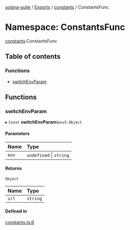 [solana-suite](../README.md) / [Exports](../modules.md) / [constants](constants.md) / ConstantsFunc

# Namespace: ConstantsFunc

[constants](constants.md).ConstantsFunc

## Table of contents

### Functions

- [switchEnvParam](constants.ConstantsFunc.md#switchenvparam)

## Functions

### switchEnvParam

▸ `Const` **switchEnvParam**(`env`): `Object`

#### Parameters

| Name | Type |
| :------ | :------ |
| `env` | `undefined` \| `string` |

#### Returns

`Object`

| Name | Type |
| :------ | :------ |
| `url` | `string` |

#### Defined in

[constants.ts:6](https://github.com/fukaoi/solana-suite/blob/957ccbb/src/constants.ts#L6)
